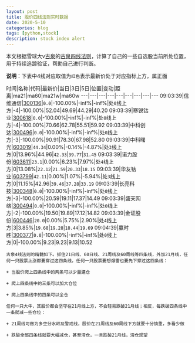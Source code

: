 ```yaml
---
layout: post
title: 股价四线法则实时数据
date: 2020-5-10
categories: blog
tags: [python,stock]
description: stock index alert
---
```



本文根据雪球大v[古泉](https://xueqiu.com/u/7148646888)的[古泉四线法则](https://xueqiu.com/7148646888/130498192)，计算了自己的一些自选股当前所处位置，用于持续追踪验证，帮助自己进行判断。

**说明**：下表中4线对应取值为`红色`表示最新价处于对应指标上方，属正面

时间|名称|代码|最新价|当日|3日|5日|位置|变动|距离|ma21|ma60|ma21w|ma60w
---|---|---|---|---|---|---|---|---
09:03:39|信维通信|[300136](https://xueqiu.com/S/SZ300136)|`0.0`|-100.00%|-inf%|-inf%|处`0`线上方|-4|-100.00%|52.04|49.69|44.29|40.20
09:03:39|寒锐钴业|[300618](https://xueqiu.com/S/SZ300618)|`0.0`|-100.00%|-inf%|-inf%|处`0`线上方|-4|-100.00%|70.66|62.78|55.51|59.92
09:03:39|中科创达|[300496](https://xueqiu.com/S/SZ300496)|`0.0`|-100.00%|-inf%|-inf%|处`0`线上方|-3|-100.00%|90.91|78.30|67.98|52.80
09:03:39|中科曙光|[603019](https://xueqiu.com/S/SH603019)|`44.34`|0.00%|-0.14%|-4.87%|处`3`线上方|0|13.96%|44.96|`42.33`|`39.77`|`31.45`
09:03:39|诺力股份|[603611](https://xueqiu.com/S/SH603611)|`23.1`|0.00%|6.23%|7.97%|处`4`线上方|0|13.08%|`22.12`|`21.59`|`20.33`|`18.15`
09:03:39|华友钴业|[603799](https://xueqiu.com/S/SH603799)|`42.11`|0.00%|1.07%|-5.94%|处`3`线上方|0|11.15%|42.96|`39.46`|`37.28`|`33.19`
09:03:39|长亮科技|[300348](https://xueqiu.com/S/SZ300348)|`0.0`|-100.00%|-inf%|-inf%|处`0`线上方|-3|-100.00%|20.59|19.11|17.37|14.49
09:03:39|盛天网络|[300494](https://xueqiu.com/S/SZ300494)|`0.0`|-100.00%|-inf%|-inf%|处`0`线上方|-2|-100.00%|19.50|19.89|17.12|14.82
09:03:39|金证股份|[600446](https://xueqiu.com/S/SH600446)|`20.0`|0.00%|5.75%|2.90%|处`4`线上方|3|3.85%|`19.68`|`19.28`|`18.44`|`19.69`
09:04:39|赢时胜|[300377](https://xueqiu.com/S/SZ300377)|`0.0`|-100.00%|-inf%|-inf%|处`0`线上方|0|-100.00%|9.23|9.23|9.13|10.52

```
古泉4线法则的精髓如下。抓住21日线、60日线、21周线及60周线等四条线，外加21月线，任何一只股票上涨都要穿过这四条线，任何一只股票要想爆雷也要先下穿过这四条线：

+ 当股价爬上四条线中的两条可以少量建仓

+ 爬上四条线中的三条可以加大仓位

+ 爬上四条线中的四条可以全仓

任何一只大牛，其股价都会坚守在21月线上方，不会轻易跌破21月线；相反，每跌破四条线中一条就减一些仓位：

+ 21周线可做为多空分水岭及警戒线，股价在21周线及60周线下方就要十分慎重，多看少做

+ 跌破全部四条线就要大幅减仓，甚至清仓，一旦跌破21月线，清仓观望
```